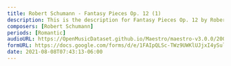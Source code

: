 ```yaml
---
title: Robert Schumann - Fantasy Pieces Op. 12 (1)
description: This is the description for Fantasy Pieces Op. 12 by Robert Schumann
composers: [Robert Schumann]
periods: [Romantic]
audioURL: https://OpenMusicDataset.github.io/Maestro/maestro-v3.0.0/2004/MIDI-Unprocessed_XP_08_R1_2004_01-02_ORIG_MID--AUDIO_08_R1_2004_02_Track02_wav.midi
formURL: https://docs.google.com/forms/d/e/1FAIpQLSc-TWz9UWKlUJjxI4ySul-XFCkaRlUuW58z8F166ZnslEhuGg/viewform
date: 2021-08-08T07:43:13-06:00
---
```

